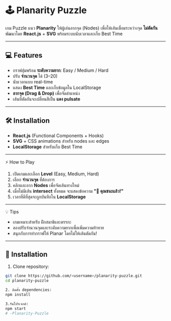 # 🕹️ Planarity Puzzle
เกม Puzzle แนว **Planarity** ให้ผู้เล่นลากจุด (Nodes) เพื่อให้เส้นเชื่อมระหว่างจุด **ไม่ตัดกัน**  
พัฒนาโดย **React.js** + **SVG** พร้อมระบบนับเวลาและเก็บ Best Time  

---

## 💻 Features
- กราฟสุ่มพร้อม **ระดับความยาก**: Easy / Medium / Hard  
- ปรับ **จำนวนจุด** ได้ (3–20)  
- นับเวลาแบบ real-time  
- แสดง **Best Time** และเก็บข้อมูลใน LocalStorage  
- **ลากจุด (Drag & Drop)** เพื่อจัดตำแหน่ง  
- เส้นที่ตัดกันจะเปลี่ยนสีเป็น **แดง pulsate**  

---

## 🛠️ Installation
- **React.js** (Functional Components + Hooks)  
- **SVG** + CSS animations สำหรับ nodes และ edges  
- **LocalStorage** สำหรับเก็บ Best Time  

---

⚡ How to Play
1. เปิดเกมและเลือก **Level** (Easy, Medium, Hard)  
2. เลือก **จำนวนจุด** ที่ต้องการ  
3. คลิกและลาก **Nodes** เพื่อจัดเส้นทางใหม่  
4. เมื่อไม่มีเส้น **intersect** ทั้งหมด จะแสดงข้อความ **"🎉 คุณชนะแล้ว!"**  
5. เวลาที่ดีที่สุดจะถูกบันทึกใน **LocalStorage**  

---

💡 Tips
- เกมเหมาะสำหรับ ฝึกสมาธิและตรรกะ
- ลองปรับจำนวนจุดและระดับความยากเพื่อเพิ่มความท้าทาย
- สนุกกับการทำกราฟให้ Planar โดยไม่ให้เส้นตัดกัน!

---

## 🚀 Installation
1. Clone repository:
```bash
git clone https://github.com/<username>/planarity-puzzle.git
cd planarity-puzzle

2. ติดตั้ง dependencies:
npm install

3.รันโปรเจกต์:
npm start
# -Planarity-Puzzle
